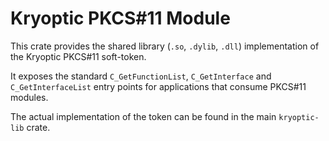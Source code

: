 # Kryoptic PKCS#11 Module

This crate provides the shared library (`.so`, `.dylib`, `.dll`)
implementation of the Kryoptic PKCS#11 soft-token.

It exposes the standard `C_GetFunctionList`, `C_GetInterface` and
`C_GetInterfaceList` entry points for applications that consume PKCS#11
modules.

The actual implementation of the token can be found in the main
`kryoptic-lib` crate.
